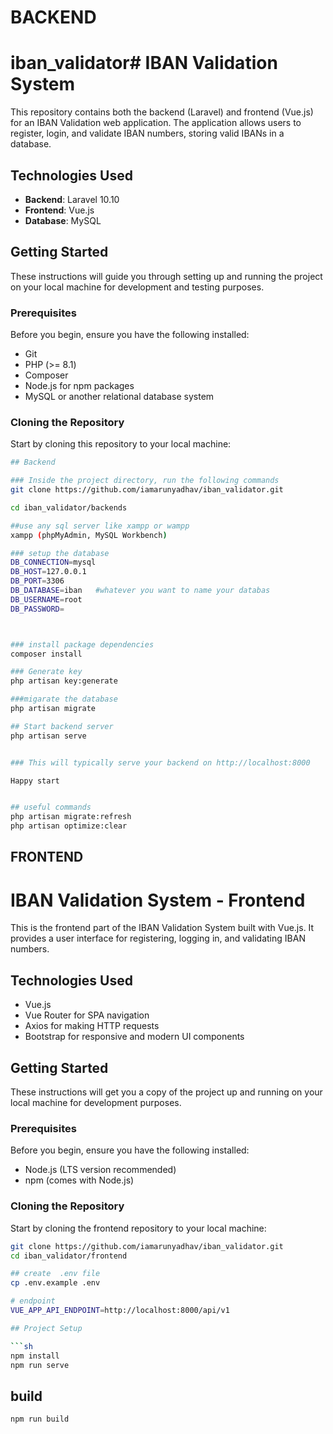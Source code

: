 
# BACKEND
# iban_validator# IBAN Validation System

This repository contains both the backend (Laravel) and frontend (Vue.js) for an IBAN Validation web application. The application allows users to register, login, and validate IBAN numbers, storing valid IBANs in a database.

## Technologies Used

- **Backend**: Laravel 10.10
- **Frontend**: Vue.js
- **Database**: MySQL

## Getting Started

These instructions will guide you through setting up and running the project on your local machine for development and testing purposes.

### Prerequisites

Before you begin, ensure you have the following installed:
- Git
- PHP (>= 8.1)
- Composer
- Node.js for npm packages
- MySQL or another relational database system

### Cloning the Repository

Start by cloning this repository to your local machine:

```bash
## Backend

### Inside the project directory, run the following commands
git clone https://github.com/iamarunyadhav/iban_validator.git

cd iban_validator/backends

##use any sql server like xampp or wampp
xampp (phpMyAdmin, MySQL Workbench)

### setup the database
DB_CONNECTION=mysql
DB_HOST=127.0.0.1
DB_PORT=3306
DB_DATABASE=iban   #whatever you want to name your databas
DB_USERNAME=root
DB_PASSWORD=



### install package dependencies
composer install

### Generate key 
php artisan key:generate

###migarate the database
php artisan migrate

## Start backend server
php artisan serve


### This will typically serve your backend on http://localhost:8000

Happy start


## useful commands
php artisan migrate:refresh
php artisan optimize:clear
```

## FRONTEND



# IBAN Validation System - Frontend

This is the frontend part of the IBAN Validation System built with Vue.js. It provides a user interface for registering, logging in, and validating IBAN numbers.

## Technologies Used

- Vue.js
- Vue Router for SPA navigation
- Axios for making HTTP requests
- Bootstrap for responsive and modern UI components

## Getting Started

These instructions will get you a copy of the project up and running on your local machine for development purposes.

### Prerequisites

Before you begin, ensure you have the following installed:
- Node.js (LTS version recommended)
- npm (comes with Node.js)

### Cloning the Repository

Start by cloning the frontend repository to your local machine:

```bash
git clone https://github.com/iamarunyadhav/iban_validator.git
cd iban_validator/frontend

## create  .env file
cp .env.example .env

# endpoint
VUE_APP_API_ENDPOINT=http://localhost:8000/api/v1

## Project Setup

```sh
npm install
npm run serve

```

## build 
```sh
npm run build
```







